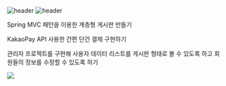 ![header](https://capsule-render.vercel.app/api?type=wave&color=00c9f2&height=300&section=header&text=Spring%20MVC를%20이용한%20계층형%20게시판%20만들기&fontSize=40)
![header](https://capsule-render.vercel.app/api?height=100)

Spring MVC 패턴을 이용한 계층형 게시판 만들기

KakaoPay API 사용한 간편 단건 결제 구현하기

관리자 프로젝트를 구현해 사용자 데이터 리스트를 게시판 형태로 볼 수 있도록 하고 회원들의 정보를 수정할 수 있도록 하기


<img src="https://capsule-render.vercel.app/api?type=wave&color=00c9f2&height=300&section=footer&text=%20&fontSize=40" />
